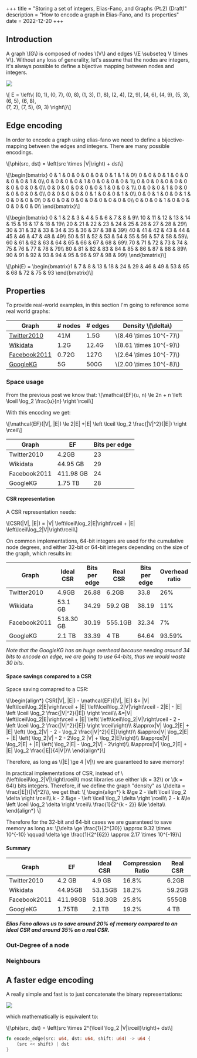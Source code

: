 +++
title = "Storing a set of integers, Elias-Fano, and Graphs (Pt.2) (Draft)"
description = "How to encode a graph in Elias-Fano, and its properties"
date = 2022-12-20
+++

## Introduction
A graph \\(G\\) is composed of nodes \\(V\\) and edges \\(E \subseteq V \times V\\).
Without any loss of generality, let's assume that the nodes are integers, 
it's always possible to define a bijective mapping between nodes and integers. 

![](/graph.svg)

\\[ E = \left\\{
    (0, 1), 
    (0, 7), 
    (0, 8), 
    (1, 3), 
    (1, 8), 
    (2, 4), 
    (2, 9), 
    (4, 6), 
    (4, 9), 
    (5, 3),
    (6, 5),
    (6, 8),  
    (7, 2), 
    (7, 5), 
    (9, 3)
\right\\}\\]

## Edge encoding
In order to encode a graph using elias-fano we need to define a bijective-mapping between the edges and integers.
There are many possible encodings.

\\[\phi(src, dst) = \left(src \times |V|\right) + dst\\]

\\[\begin{bmatrix}
0 & 1 & 0 & 0 & 0 & 0 & 0 & 1 & 1 & 0\\\\
0 & 0 & 0 & 1 & 0 & 0 & 0 & 0 & 1 & 0\\\\
0 & 0 & 0 & 0 & 1 & 0 & 0 & 0 & 0 & 1\\\\
0 & 0 & 0 & 0 & 0 & 0 & 0 & 0 & 0 & 0\\\\
0 & 0 & 0 & 0 & 0 & 0 & 1 & 0 & 0 & 1\\\\
0 & 0 & 0 & 1 & 0 & 0 & 0 & 0 & 0 & 0\\\\
0 & 0 & 0 & 0 & 0 & 1 & 0 & 0 & 1 & 0\\\\
0 & 0 & 1 & 0 & 0 & 1 & 0 & 0 & 0 & 0\\\\
0 & 0 & 0 & 0 & 0 & 0 & 0 & 0 & 0 & 0\\\\
0 & 0 & 0 & 1 & 0 & 0 & 0 & 0 & 0 & 0\\\\
\end{bmatrix}\\]

\\[\begin{bmatrix}
 0 &  1 &  2 &  3 &  4 &  5 &  6 &  7 &  8 &  9\\\\
10 & 11 & 12 & 13 & 14 & 15 & 16 & 17 & 18 & 19\\\\
20 & 21 & 22 & 23 & 24 & 25 & 26 & 27 & 28 & 29\\\\
30 & 31 & 32 & 33 & 34 & 35 & 36 & 37 & 38 & 39\\\\
40 & 41 & 42 & 43 & 44 & 45 & 46 & 47 & 48 & 49\\\\
50 & 51 & 52 & 53 & 54 & 55 & 56 & 57 & 58 & 59\\\\
60 & 61 & 62 & 63 & 64 & 65 & 66 & 67 & 68 & 69\\\\
70 & 71 & 72 & 73 & 74 & 75 & 76 & 77 & 78 & 79\\\\
80 & 81 & 82 & 83 & 84 & 85 & 86 & 87 & 88 & 89\\\\
90 & 91 & 92 & 93 & 94 & 95 & 96 & 97 & 98 & 99\\\\
\end{bmatrix}\\]

\\[\phi(E) = \begin{bmatrix}1 & 7 & 8 & 13 & 18 & 24 & 29 & 46 & 49 & 53 & 65 & 68 & 72 & 75 & 93 \end{bmatrix}\\]

## Properties

To provide real-world examples, in this section I'm going to reference some real world graphs:

| Graph | # nodes | # edges | Density \\(\delta\\)|
| ----- | ------- | ------- | ----------------------------- |
| [Twitter2010](https://law.di.unimi.it/datasets.php) | 41M | 1.5G | \\(8.46 \times 10^{-7}\\) |
| [Wikidata](https://www.wikidata.org/wiki/Wikidata:Main_Page) | 1.2G | 12.4G| \\(8.61 \times 10^{-9}\\) |
| [Facebook2011](https://law.di.unimi.it/datasets.php) | 0.72G | 127G | \\(2.64 \times 10^{-7}\\) |
| [GoogleKG](https://en.wikipedia.org/wiki/Google_Knowledge_Graph) | 5G | 500G | \\(2.00 \times 10^{-8}\\) |

### Space usage
From the previous post we know that:
\\[\mathcal{EF}(u, n) \le 2n + n \left \lceil \log_2 \frac{u}{n} \right \rceil\\]

With this encoding we get:

\\[\mathcal{EF}(|V|, |E|) \le 2|E| +|E| \left \lceil \log_2 \frac{|V|^2}{|E|} \right \rceil\\]

| Graph | EF | Bits per edge |
| ----- | -- | ------------- |
| Twitter2010 | 4.2GB | 23 |
| Wikidata | 44.95 GB | 29 |
| Facebook2011 | 411.98 GB | 24 |
| GoogleKG | 1.75 TB | 28 |

#### CSR representation
A CSR representation needs:

\\[CSR(|V|, |E|) = |V| \left\lceil\log_2|E|\right\rceil + |E| \left\lceil\log_2|V|\right\rceil\\]

On common implementations, 64-bit integers are used for the cumulative node degrees, and either 32-bit or 64-bit integers
depending on the size of the graph, which results in:

| Graph | Ideal CSR | Bits per edge | Real CSR | Bits per edge | Overhead ratio |
| ----- | -- | ------------- | -- | ------------- | ------- | 
| Twitter2010 | 4.9GB | 26.88 | 6.2GB | 33.8 | 26% |
| Wikidata | 53.1 GB | 34.29 | 59.2 GB | 38.19 | 11% |
| Facebook2011 | 518.30 GB | 30.19 | 555.1GB | 32.34 | 7% |
| GoogleKG | 2.1 TB | 33.39 | 4 TB | 64.64 | 93.59% |

*Note that the GoogleKG has an huge overhead because needing around 34 bits to encode an edge, we are going to use 64-bits, thus we would waste 30 bits.*

#### Space savings compared to a CSR
Space saving comapred to a CSR:

\\[\begin{align*}
CSR(|V|, |E|) - \mathcal{EF}(|V|, |E|) &=  |V| \left\lceil\log_2|E|\right\rceil + |E| \left\lceil\log_2|V|\right\rceil - 2|E| - |E| \left \lceil \log_2 \frac{|V|^2}{|E|} \right \rceil\\\\
&=|V| \left\lceil\log_2|E|\right\rceil + |E| \left( \left\lceil\log_2|V|\right\rceil - 2 - \left \lceil \log_2 \frac{|V|^2}{|E|} \right \rceil\right)\\\\
&\approx|V| \log_2|E| + |E| \left( \log_2|V| - 2 - \log_2 \frac{|V|^2}{|E|}\right)\\\\
&\approx|V| \log_2|E| + |E| \left( \log_2|V| - 2 - 2\log_2 |V| + \log_2|E|\right)\\\\
&\approx|V| \log_2|E| + |E| \left( \log_2|E| - \log_2|V| - 2\right)\\\\
&\approx|V| \log_2|E| + |E| \log_2 \frac{|E|}{4|V|}\\\\
\end{align*}\\]

Therefore, as long as \\(|E| \ge 4 |V|\\) we are guaranteed to save memory! 

In practical implementations of CSR, instead of \\(\left\lceil\log_2|V|\right\rceil\\) most libraries use either \\(k = 32\\) or \\(k = 64\\) bits integers.
Therefore, if we define the graph "density" as \\(\delta = \frac{|E|}{|V|^2}\\), we get that:
\\[
\begin{align*}
k &\ge 2 - \left \lceil \log_2 \delta \right \rceil\\\\
k - 2 &\ge - \left \lceil \log_2 \delta \right \rceil\\\\
2 - k &\le \left \lceil \log_2 \delta \right \rceil\\\\
\frac{1}{2^{k - 2}} &\le \delta\\\\
\end{align*}
\\]

Therefore for the 32-bit and 64-bit cases we are guaranteed to save memory as long as:
\\[\delta \ge \frac{1}{2^{30}} \approx 9.32 \times 10^{-10} \qquad \delta \ge \frac{1}{2^{62}} \approx 2.17 \times 10^{-19}\\]

#### Summary

| Graph | EF | Ideal CSR | Compression Ratio | Real CSR | Compression Ratio |
| ----- | -- | --------- | ----------------- | -------- |  ----------------- | 
| Twitter2010 | 4.2 GB | 4.9 GB | 16.8% | 6.2GB | 47% | 
| Wikidata | 44.95GB | 53.15GB | 18.2% | 59.2GB | 31% |
| Facebook2011 | 411.98GB| 518.3GB | 25.8% | 555GB  | 35% |
| GoogleKG | 1.75TB| 2.1TB | 19.2% | 4 TB | 130% |

***Elias Fano allows us to save around 20% of memory compared to an ideal CSR and around 35% on a real CSR.***

### Out-Degree of a node

### Neighbours

## A faster edge encoding
A really simple and fast is to just concatenate the binary representations:

![](/edge_encoding.png)

which mathematically is equivalent to:

\\[\phi(src, dst) = \left(src \times 2^{\lceil \log_2 |V|\rceil}\right)+ dst\\]

```rust
fn encode_edge(src: u64, dst: u64, shift: u64) -> u64 {
    (src << shift) | dst
}
```